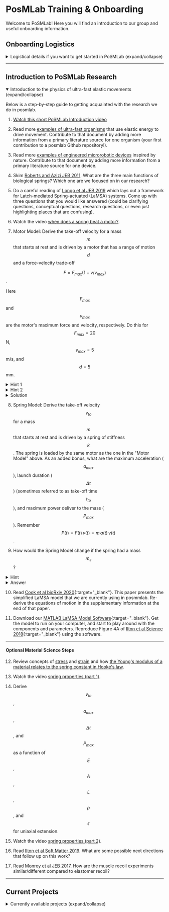 ﻿# PosMLab Training & Onboarding

Welcome to PoSMLab! Here you will find an introduction to our group and useful onboarding information.


## Onboarding Logistics

<details>
<summary markdown='span'>Logistical details if you want to get started in PoSMLab (expand/collapse)</summary>

### General Logistics

#### MATLAB

Most of our analysis and simulation code is written in MATLAB. If you don't have MATLAB installed, please follow the [HMC Instructions for Installing MATLAB on your computer](https://docs.google.com/document/d/1-dmjftyCPrAWVC4g5OvJ4mv9C1jUWgiwmJVQw4iSR5w/pub)

If you are relatively new to MATLAB, a good place to start is the two-hour [MATLAB onramp](https://www.mathworks.com/learn/tutorials/matlab-onramp.html) course. If you're looking for some more advanced topics, you could also check out the [MATLAB ordinary differential equation course](https://matlabacademy.mathworks.com/R2020a/portal.html?course=odes) that is helpful for some of our simulation work, or go through this set of
[MATLAB image processing course notes](http://www.math.hkbu.edu.hk/~zeng/Teaching/math3615/ls.pdf) that is useful for the experimental side of our research.

#### Github

We are starting to use Github to organize and collaborate on projects (even ones that aren't heavy on coding). If you haven't done so already, [create a Github account](https://github.com/join) and let Mark know your username so you can be added to the [posmlab organization on Github](https://github.com/posmlab).

If you haven't used Github before, the [Github Desktop App](https://desktop.github.com/) helps to step you through the actions.

*Note*: for most of our repositories we use a [Centralized Workflow](https://www.atlassian.com/git/tutorials/comparing-workflows#centralized-workflow) and make commits directly to master. 

The Github platform uses Markdown to style text. This [Markdown Guide](https://guides.github.com/features/mastering-markdown/) is helpful if you're new to using Markdown.

#### Slack
We use Slack to communicate as a whole team.  (especially in the summer when we are working full time). When you are actively working on a posmlab project, try to get in the habit of logging into Slack. 

Make sure that you are added to the [posmlab Slack workspace](posmlab.slack.com).

#### Google Drive

The shared [posmlab Google Drive folder](https://drive.google.com/open?id=1HxL1mvqemhXWwuLllHtH9DN2VYXCkKgf) is a place to store large files/data. Currently its structure is in need of cleaning up.

The ["poslmab/Papers"](https://drive.google.com/open?id=1xL2xKtIF53JZkphJZ3PyK3RLj6TUwCBH) folder is currently where we store pdf files of relevant literature. Please add any new papers here with the naming convention of the first author last nameplace copies of relevant literature in that folder 

Number of authors | Filename Format | Example 
--------------| --------------- | -------
1 | Authorlastname Journalname Year.pdf | Doe Phys Rev Lett 2015.pdf 
2 | Firstauthorlastname and Secondauthorlastname Journalname Year.pdf | Lee and Doe Science 2018
3+ | Firstauthorlastname et al Journalname Year.pdf | Lee et al Nature 2017

Once saved in Google Drive, you can right click on the document and "Get shareable link" to provide easy access from other sources (e.g. Github repository readme file).

#### Other logistics

When starting remind Mark that he needs to:
- Enable swipe access to the Lab in Galileo B101 (he needs your Student ID Number so he can fill out [this form](https://docs.google.com/forms/d/e/1FAIpQLSd_ZfhmSiPN566x26YyP1rT3-csjoCd-qcJXw094bjZ1R4T4w/viewform)
- give you passwords to group accounts
- give you a lab notebook
- share access to the posmlab Google Drive Folder
- invite you to the posmlab Slack workspace 
- to add you to the posmlab Github organization (he needs your Github username to do this)

Group Accounts:

   Service     |   Name       
-------- | -------------
Gmail | physicsofsoftmatter@gmail.com
Instagram | [posm_lab](https://www.instagram.com/posm_lab/)
Squarespace (managed by Mark) | [posmlab.org](https://posmlab.org)
Google Drive | [posmlab shared drive](https://drive.google.com/open?id=1HxL1mvqemhXWwuLllHtH9DN2VYXCkKgf)
Slack | [posmlab.slack.com](https://posmlab.slack.com)
Github | [github.com/posmlab](https://github.com/posmlab)


### Other (less important) off-campus logistics

#### VPN Connection 

A VPN connection to HMC is needed for remote access of lab computers, accessing journal articles online that have a paywall (and other HMC specific things too). Follow this [guide to connecting to HMC by VPN](https://docs.google.com/a/g.hmc.edu/document/d/1VpuXDPbi40UPM2APm8cxQGtQ_Dlo8ju8Yam5p2Awf74/pub).
But remember, if you don't need these specific functions, make sure you aren't connected via VPN because it will slow down your network access.

#### Accessing Lab Computers 

If you need more computational power than your personal device can handle, there are two computers in Galileo B101 connected via remote access: "Happy" and "Grumpy" (yes, all of our computers are 7 dwarf themed). 

You will need a [Remote Desktop Client](https://docs.microsoft.com/en-us/windows-server/remote/remote-desktop-services/clients/remote-desktop-clients)


| Computer Name  | | IP Address  |
| ------- | --------|-------------------------| 
| Happy | |134.173.33.112 |
| Grumpy | | 134.173.33.104 |

Ask Mark for the username and passwords.


------------------------------------------

## Group Culture

To get a sense of some of the dynamics research we are doing, please watch this video on the [Rockwell Retro Encabulator](https://www.youtube.com/watch?v=RXJKdh1KZ0w). 

<details>
<summary markdown='span'>Did you watch the video? (expand/collapse)</summary>

A common reaction to that video is going from an initial curiosity, to confusion, then finally amusement. But what does this have to do with doing research as an undergrad?

Entering a new area of research is difficult for anyone! You are about to be confronted with a lot of new information, and a lot of it you won't understand right away. That's part of the process and totally okay. 

Our group culture is one where not knowing and seeking clarification is a strength. Even questions that you feel you should know the answer to already, or seem obvious to others are important to ask. If you don't understand something, it's probably because it wasn't explained well! Here's what we ideally do in posmlab if we don't fully understand:
- ask for clarification - any question is a good question that arises from curiosity or a desire to understand!
- document our new understanding along with any sticking points for future group members 

Also note that in posmlab, Mark is a teammate/collaborator/advisor not a boss/supervisor. Openly questioning his advice is encouraged! To promote an open and equal discussion please refer to Mark on a first-name basis in our research group (rather than Prof. Ilton). 

Generally, our group culture has been one where we are supportive of one another, take interest in what others in the group are doing, and are willing to put our work aside momentarily to help someone else out!

</details>

## Scientific Papers

Part of the process of doing science is reading scientific papers related to our work. Reading a scientific paper can be a fairly daunting task. A good resource is [How to Read a Paper - The Three Pass Approach](https://web.stanford.edu/class/ee384m/Handouts/HowtoReadPaper.pdf). Depending on what you are trying to get from a paper (a high-level overview? the main ideas?), you may only need to perform one or two passes of the paper. The key idea is to start with a bird's eye view on your first reading, and then zooming in to more granular details on subsequent passes. 

We will often use a "Journal Club" as a format for sharing and discussing scientific papers. Aptly described as a "nerdy book club" by Prof. Mendelson in Engineering, Journal Clubs are a great way to ensure that you are sharpening your ability to read primary literature. If you haven't done this before, check out [5 quick tips for your first JC](https://irp.nih.gov/blog/post/2015/03/5-tips-for-journal-club-first-timers).

At some point, it will come time for you to write-up your work. Remember that the main product of academic research is a scientific paper. If you think about (and actively work on) writing a paper based on your work, it can more effectively direct your efforts. Although it is written about chemistry research, this guide to [Writing a Paper](https://onlinelibrary.wiley.com/doi/epdf/10.1002/adma.200400767) is a good read. The paper [Ten simple rules for structuring papers](https://drive.google.com/open?id=1MhWdkKU8fZdQCGuZeNGkKw2upg0uHdhk) has some helpful tips as well.
 


----------------------------------------
</details>

-----------------------------------------------

## Introduction to PoSMLab Research 

<details open>
<summary markdown='span'>Introduction to the physics of ultra-fast elastic movements (expand/collapse)</summary>

Below is a step-by-step guide to getting acquainted with the research we do in posmlab. 

1) [Watch this short PoSMLab Introduction video](https://youtu.be/NbnPefC_W3E)

2) Read more [examples of ultra-fast organisms](organisms.md) that use elastic energy to drive movement. Contribute to that document by adding more information from a primary literature source for one organism (your first contribution to a posmlab Github repository!).

3) Read more [examples of engineered microrobotic devices](devices.md) inspired by nature. Contribute to that document by adding more information from a primary literature source for one device.

4) Skim [Roberts and Azizi JEB 2011](https://drive.google.com/open?id=1IT0M8tKtYCogp_DZB_ffbrGxaPEbItUH). What are the three main functions of biological springs? Which one are we focused on in our research?

5) Do a careful reading of [Longo et al JEB 2019](https://drive.google.com/open?id=1qVMa5j6ePS5s1gtqKgDq5B0CHeS0kLzg) which lays out a framework for Latch-mediated Spring-actuated (LaMSA) systems. Come up with three questions that you would like answered (could be clarifying questions, conceptual questions, research questions, or even just highlighting places that are confusing).

6) Watch the video [when does a spring beat a motor?](https://www.youtube.com/watch?v=8HZhlGcqfgE). 

7) Motor Model: Derive the take-off velocity for a mass $$m$$ that starts at rest and is driven by a motor that has a range of motion $$d$$ and a force-velocity trade-off 

$$F = F_{max}(1-v/v_{max})$$. 

Here $$F_{max}$$ and $$v_{max}$$ are the motor's maximum force and velocity, respectively. Do this for $$F_{max} = 20$$ N, $$v_{max} = 5$$ m/s, and $$d = 5$$ mm.
  
<details>
<summary markdown='span'>Hint 1</summary>

Start with Newton's second law $$m \frac{dv}{dt} = F_{max}(1-v/v_{max})$$

</details>

<details>
<summary markdown='span'>Hint 2 </summary>

You should end up with a transcendental equation, so you will need to use a numerical approach. 

</details>

<details>
<summary markdown='span'>Solution</summary>

See [motor-driven-motion.pdf](motor-driven-motion/motor-driven-motion.pdf) for a mathematical derivation and [motordrivenmotion.m](motor-driven-motion/motordrivenmotion.m) for an implementation of the numerial solution in MATLAB.

You should end up with a graph that looks like:
![motor-drirven-motion.png](motor-driven-motion/motor-driven-motion.png)

</details>

8) Spring Model: Derive the take-off velocity $$v_{to}$$ for a mass $$m$$ that starts at rest and is driven by a spring of stiffness $$k$$. The spring is loaded by the same motor as the one in the "Motor Model" above. As an added bonus, what are the maximum acceleration ($$a_{max}$$), launch duration ($$\Delta t$$) (sometimes referred to as take-off time $$t_{to}$$), and maximum power deliver to the mass ($$P_{max}$$). Remember $$P(t) = F(t)\,v(t) = m \,a(t)\, v(t)$$. 

9) How would the Spring Model change if the spring had a mass $$m_s$$? 

<details>
<summary markdown='span'>Hint</summary>

Consider the simplified case where the spring mass is much smaller than the load mass ($$m_s << m$$), so that the strain is uniform in the spring throughout the entire release. What is the velocity of each segment of the spring as a function of the velocity of the end of the spring? Conserve total energy (including kinetic energy from both the load mass and the spring mass) to get the take-off velocity

</details>

<details>
<summary markdown='span'>Answer</summary>

The answer is the same, but mass $$m$$ gets replaced by an effective mass $$m_{eff} = m + m_s/3$$. See [this note](Springmasscontribution.pdf) for a rough sketch of the argument. If you come up with a more fully explained solution, be sure too edit this document and add your contribution!

</details>

10) Read [Cook et al bioRxiv 2020](https://www.biorxiv.org/content/10.1101/2020.12.02.408740v1){:target="_blank"}. This paper presents the simplified LaMSA model that we are currently using in posmmlab. Re-derive the equations of motion in the supplementary information at the end of that paper.

11) Download our [MATLAB LaMSA Model Software](https://posmlab.github.io/matlab-lamsa-model/){:target="_blank"}. Get the model to run on your computer, and start to play around with the components and parameters. Reproduce Figure 4A of [Ilton et al Science 2018](https://drive.google.com/drive/u/0/folders/1xL2xKtIF53JZkphJZ3PyK3RLj6TUwCBH){:target="_blank"} using the software.

-------------
#### Optional Material Science Steps

12) Review concepts of [stress](http://www.bu.edu/moss/mechanics-of-materials-stress/) and [strain](http://www.bu.edu/moss/mechanics-of-materials-strain/) and how [the Young's modulus of a material relates to the spring constant in Hooke's law](https://en.wikipedia.org/wiki/Young%27s_modulus#Force_exerted_by_stretched_or_contracted_material).

13) Watch the video [spring properties (part 1)](http://youtube.com).

14) Derive $$v_{to}$$, $$a_{max}$$, $$\Delta t$$, and $$P_{max}$$ as a function of $$E$$, $$A$$, $$L$$, $$\rho$$, and $$\epsilon$$ for uniaxial extension.

15) Watch the video [spring properties (part 2)](http://youtube.com).

16) Read [Ilton et al Soft Matter 2019](https://drive.google.com/open?id=1JqIExEjKSnNvUTXbwbuuDWvhPSdExkBH). What are some possible next directions that follow up on this work?

17) Read [Monroy et al JEB 2017](https://drive.google.com/open?id=1gCLBbpSA-3OiYjIC4sezoRqhg2BSWTTE). How are the muscle recoil experiments similar/different compared to elastomer recoil?

</details>

------------------------------------------------------------------

## Current Projects

<details>
   <summary markdown='span'>Currently available projects (expand/collapse)</summary> 

#### Simulation

- [Robotic Jumper Integration](https://github.com/orgs/posmlab/projects/10)How does choice of latch removal actuation impact the design of the rest of the LaMSA system? 

- [Trap-Jaw Ant Mechanical Sensitivity](https://github.com/orgs/posmlab/projects/8) How do trap-jaw ant morphological parameters map onto the LaMSA model? Which of these parameters most significantly affects kinematic performance?

#### Experimental/Data Analysis 

- [Comparing Elastic Efficiency Metrics](https://github.com/orgs/posmlab/projects/3) How does quasi-static loading/unloading (resilience) compare to DMA ($\tan \delta$)? How do both of these compare to an effective resilience in recoil?

- [The Power of Springs](https://github.com/orgs/posmlab/projects/1) How does the maximum power limits of a spring depending on materials, geometry, size-scale, and load?

- [Using Recoil to Infer Mechanical Properties
](https://github.com/orgs/posmlab/projects/5) Given the recoil dynamics of a material, what are its mechanical properties? What are the unifying principles between studying the recoil of passive structures (springs) vs. active ones (muscle)?
 

### Other smaller projects
- [Resilience Literature Review](https://github.com/posmlab/resilience-review) Spearhead approach, develop software tools to assist in data extraction from papers, and wrangle other group members to contribute. 

- [Kinematic Tracking](https://github.com/posmlab/kinematic-tracking) Make our current approach to extracting kinematic data from high speed videos easier to use; search for alternatives and improvements.

-------------------------


<!--

+ recoil experiments (previous work, free vs heavy, uniaxial extension vs bending)
+ materials: measuring mechanical properties (elasticity, viscoelasticity; rheology; resilience & tan delta, loading geometry)

Modeling Subgroup
+ evolutionary biomechanics introduction (phylogeny and ontogeny; morphology, mechanical sensitivity, and tempo)
+ what can muscles really do? (intro to muscle  physiology)
+ the role of latches (control and energy mediation)
+ current state of the toy model

Materials Testing Subgroup
+ introduction to high-speed videography, digitization, and kinematic fitting
+ wave propagation in materials
+ materials selection introduction
+ mechanical batteries introduction


+ How to prepare a journal club (or rapid fire journal club)
    + Reading a paper with purpose
    + annotating
    + extracting key ideas into separate notes
    + extracting key figures


## Other Ideas


+ journal club readings (both rapid fire and full) and videos
+ 

## To Do (MI)

- [ ] make sample JC presentation
- [ ] outline goals and first steps for each project
- [ ] populate each repository with initial uploads and README.md summarizing the contents
- [ ] 

-->
